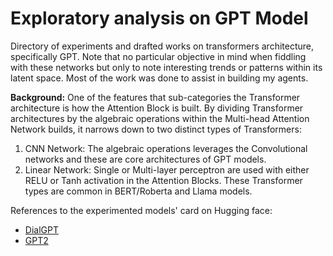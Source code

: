 # Exploratory analysis on GPT Model

Directory of experiments and drafted works on transformers architecture, specifically GPT. Note that no particular objective in mind when fiddling with these networks but only to note interesting trends or patterns within its latent space. Most of the work was done to assist in building my agents.

**Background:** One of the features that sub-categories the Transformer architecture is how the Attention Block is built. By dividing Transformer architectures by the algebraic operations within the Multi-head Attention Network builds, it narrows down to two distinct types of Transformers:

1. CNN Network: The algebraic operations leverages the Convolutional networks and these are core architectures of GPT models.
2. Linear Network: Single or Multi-layer perceptron are used with either RELU or Tanh activation in the Attention Blocks. These Transformer types are common in BERT/Roberta and Llama models.

References to the experimented models' card on Hugging face:

- [DialGPT](https://huggingface.co/microsoft/DialoGPT-small)
- [GPT2](https://huggingface.co/openai-community/gpt2)
